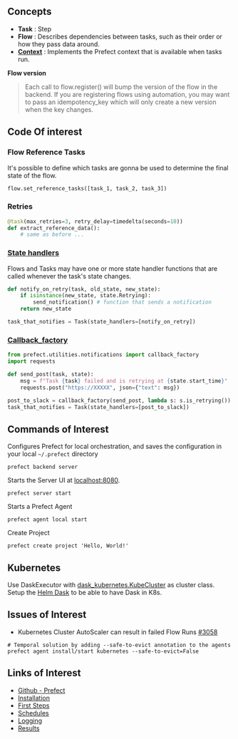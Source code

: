 ## Concepts

- **Task** : Step
- **Flow** : Describes dependencies between tasks, such as their order or how they pass data around.
- [**Context**](https://docs.prefect.io/api/latest/utilities/context.html) : Implements the Prefect context that is available when tasks run.

**Flow version**
> Each call to flow.register() will bump the version of the flow in the backend. If you are registering flows using automation, you may want to pass an idempotency_key which will only create a new version when the key changes.



## Code Of interest
### Flow Reference Tasks
It's possible to define which tasks are gonna be used to determine the final state of the flow.

```python
flow.set_reference_tasks([task_1, task_2, task_3])
```

### Retries
```python
@task(max_retries=3, retry_delay=timedelta(seconds=10))
def extract_reference_data():
    # same as before ...
```

### [State handlers](https://docs.prefect.io/core/concepts/states.html#state-handlers-callbacks)
Flows and Tasks may have one or more state handler functions that are called whenever the task's state changes.
```python
def notify_on_retry(task, old_state, new_state):
    if isinstance(new_state, state.Retrying):
        send_notification() # function that sends a notification
    return new_state

task_that_notifies = Task(state_handlers=[notify_on_retry])
```

### [Callback_factory](https://docs.prefect.io/core/concepts/notifications.html#higher-level-api)
```python
from prefect.utilities.notifications import callback_factory
import requests

def send_post(task, state):
    msg = f"Task {task} failed and is retrying at {state.start_time}"
    requests.post("https://XXXXX", json={"text": msg})

post_to_slack = callback_factory(send_post, lambda s: s.is_retrying())
task_that_notifies = Task(state_handlers=[post_to_slack])
```


## Commands of Interest

Configures Prefect for local orchestration, and saves the configuration in your local `~/.prefect` directory
```shell script
prefect backend server
```

Starts the Server UI at [localhost:8080](http://localhost:8080).
````shell script
prefect server start
````

Starts a Prefect Agent
```shell script
prefect agent local start
```

Create Project

```shell script
prefect create project 'Hello, World!'
```

## Kubernetes
Use DaskExecutor with [dask_kubernetes.KubeCluster](https://kubernetes.dask.org/) as cluster class.
Setup the [Helm Dask](https://helm.dask.org/) to be able to have Dask in K8s.

## Issues of Interest
- Kubernetes Cluster AutoScaler can result in failed Flow Runs [#3058](https://github.com/PrefectHQ/prefect/issues/3058)
```shell script
# Temporal solution by adding --safe-to-evict annotation to the agents
prefect agent install/start kubernetes --safe-to-evict=False
```

## Links of Interest
- [Github - Prefect](https://github.com/prefecthq/prefect)
- [Installation](https://docs.prefect.io/core/getting_started/installation.html)
- [First Steps](https://docs.prefect.io/core/getting_started/first-steps.html)
- [Schedules](https://docs.prefect.io/core/concepts/schedules.html)
- [Logging](https://docs.prefect.io/core/concepts/logging.html)
- [Results](https://docs.prefect.io/api/latest/engine/results.html)
